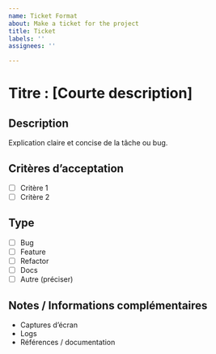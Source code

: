 ```yaml
---
name: Ticket Format
about: Make a ticket for the project
title: Ticket
labels: ''
assignees: ''

---
```


# Titre : [Courte description]

## Description
Explication claire et concise de la tâche ou bug.

## Critères d’acceptation
- [ ] Critère 1
- [ ] Critère 2

## Type
- [ ] Bug
- [ ] Feature
- [ ] Refactor
- [ ] Docs
- [ ] Autre (préciser)

## Notes / Informations complémentaires
- Captures d’écran
- Logs
- Références / documentation

